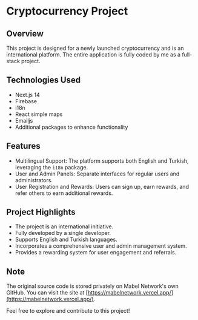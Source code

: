 # Cryptocurrency Project

## Overview
This project is designed for a newly launched cryptocurrency and is an international platform. The entire application is fully coded by me as a full-stack project.

## Technologies Used
- Next.js 14
- Firebase
- i18n
- React simple maps
- Emailjs
- Additional packages to enhance functionality

## Features
- Multilingual Support: The platform supports both English and Turkish, leveraging the `i18n` package.
- User and Admin Panels: Separate interfaces for regular users and administrators.
- User Registration and Rewards: Users can sign up, earn rewards, and refer others to earn additional rewards.

## Project Highlights
- The project is an international initiative.
- Fully developed by a single developer.
- Supports English and Turkish languages.
- Incorporates a comprehensive user and admin management system.
- Provides a rewarding system for user engagement and referrals.

## Note
The original source code is stored privately on Mabel Network's own GitHub. You can visit the site at [https://mabelnetwork.vercel.app/](https://mabelnetwork.vercel.app/).

Feel free to explore and contribute to this project!